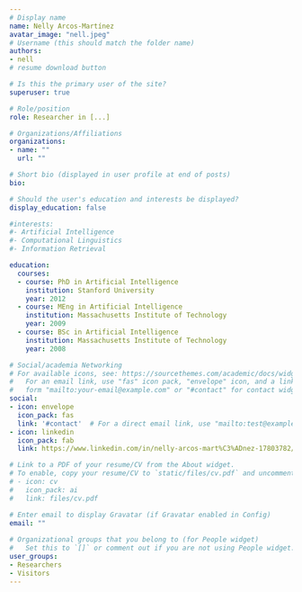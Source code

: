 ```yaml
---
# Display name
name: Nelly Arcos-Martínez
avatar_image: "nell.jpeg"
# Username (this should match the folder name)
authors:
- nell
# resume download button

# Is this the primary user of the site?
superuser: true

# Role/position
role: Researcher in [...]

# Organizations/Affiliations
organizations:
- name: ""
  url: ""

# Short bio (displayed in user profile at end of posts)
bio: 

# Should the user's education and interests be displayed?
display_education: false

#interests:
#- Artificial Intelligence
#- Computational Linguistics
#- Information Retrieval

education:
  courses:
  - course: PhD in Artificial Intelligence
    institution: Stanford University
    year: 2012
  - course: MEng in Artificial Intelligence
    institution: Massachusetts Institute of Technology
    year: 2009
  - course: BSc in Artificial Intelligence
    institution: Massachusetts Institute of Technology
    year: 2008

# Social/academia Networking
# For available icons, see: https://sourcethemes.com/academic/docs/widgets/#icons
#   For an email link, use "fas" icon pack, "envelope" icon, and a link in the
#   form "mailto:your-email@example.com" or "#contact" for contact widget.
social:
- icon: envelope
  icon_pack: fas
  link: '#contact'  # For a direct email link, use "mailto:test@example.org".
- icon: linkedin
  icon_pack: fab
  link: https://www.linkedin.com/in/nelly-arcos-mart%C3%ADnez-17803782/?originalSubdomain=mx

# Link to a PDF of your resume/CV from the About widget.
# To enable, copy your resume/CV to `static/files/cv.pdf` and uncomment the lines below.  
# - icon: cv
#   icon_pack: ai
#   link: files/cv.pdf

# Enter email to display Gravatar (if Gravatar enabled in Config)
email: ""
  
# Organizational groups that you belong to (for People widget)
#   Set this to `[]` or comment out if you are not using People widget.  
user_groups:
- Researchers
- Visitors
---
```

